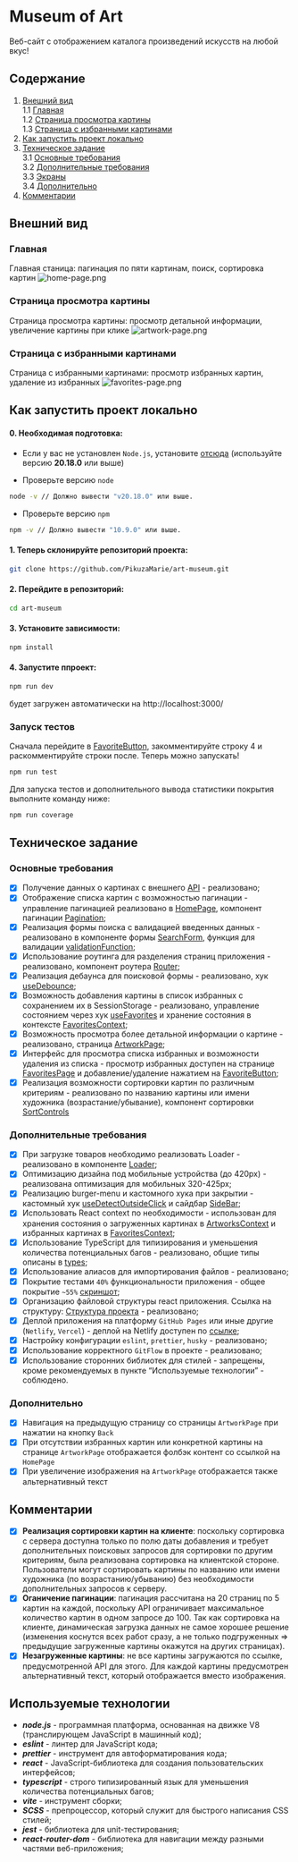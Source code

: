# Museum of Art

Веб-сайт с отображением каталога произведений искусств на любой вкус!

## Содержание

1. [Внешний вид](#внешний-вид)  
   1.1 [Главная](#главная)  
   1.2 [Страница просмотра картины](#страница-просмотра-картины)  
   1.3 [Страница c избранными картинами](#страница-с-избранными-картинами)
2. [Как запустить проект локально](#как-запустить-проект-локально)
3. [Техническое задание](#техническое-задание)  
   3.1 [Основные требования](#основные-требования)  
   3.2 [Дополнительные требования](#дополнительные-требования)  
   3.3 [Экраны](#экраны)  
   3.4 [Дополнительно](#дополнительно)
4. [Комментарии](#комментарии)

## Внешний вид

### Главная

Главная станица: пагинация по пяти картинам, поиск, сортировка картин
![home-page.png](docs/gif/home-page.gif)

### Страница просмотра картины

Страница просмотра картины: просмотр детальной информации, увеличение картины при клике
![artwork-page.png](docs/gif/artwork-page.gif)

### Страница с избранными картинами

Страница с избранными картинами: просмотр избранных картин, удаление из избранных
![favorites-page.png](docs/gif/favorites-page.gif)

## Как запустить проект локально

#### 0. Необходимая подготовка:

- Если у вас не установлен `Node.js`, установите [отсюда](https://nodejs.org/en/download) (используйте версию **20.18.0** или выше)

- Проверьте версию `node`

```bash
node -v // Должно вывести "v20.18.0" или выше.
```

- Проверьте версию `npm`

```bash
npm -v // Должно вывести "10.9.0" или выше.
```

#### 1. Теперь склонируйте репозиторий проекта:

```bash
git clone https://github.com/PikuzaMarie/art-museum.git
```

#### 2. Перейдите в репозиторий:

```bash
cd art-museum
```

#### 3. Установите зависимости:

```bash
npm install
```

#### 4. Запустите ппроект:

```bash
npm run dev
```

будет загружен автоматически на http://localhost:3000/

### Запуск тестов

Сначала перейдите в [FavoriteButton](src/components/FavoriteButton/index.tsx), закомментируйте строку 4 и раскомментируйте строки после. Теперь можно запускать!

```bash
npm run test
```

Для запуска тестов и дополнительного вывода статистики покрытия выполните команду ниже:

```bash
npm run coverage
```

## Техническое задание

### Основные требования

- [x] Получение данных о картинах с внешнего [API](https://api.artic.edu/docs/#introduction) - реализовано;
- [x] Отображение списка картин с возможностью пагинации - управление пагинацией реализовано в [HomePage](src/pages/HomePage/index.tsx), компонент пагинации [Pagination](src/components/Pagination/);
- [x] Реализация формы поиска с валидацией введенных данных - реализовано в компоненте формы [SearchForm](src/components/SearchForm/index.tsx), функция для валидации [validationFunction](src/utils/validationFunctions/index.ts);
- [x] Использование роутинга для разделения страниц приложения - реализовано, компонент роутера [Router](src/pages/router.tsx);
- [x] Реализация дебаунса для поисковой формы - реализовано, хук [useDebounce](src/hooks/useDebounce.ts);
- [x] Возможность добавления картины в список избранных с сохранением их в SessionStorage - реализовано, управление состоянием через хук [useFavorites](src/hooks/useFavorites.ts) и хранение состояния в контексте [FavoritesContext](src/store/providers/favorites-context-provider.tsx);
- [x] Возможность просмотра более детальной информации о картине - реализовано, страница [ArtworkPage](src/pages/ArtworkPage/index.tsx);
- [x] Интерфейс для просмотра списка избранных и возможности удаления из списка - просмотр избранных доступен на странице [FavoritesPage](src/pages/FavoritesPage/index.tsx) и добавление/удаление нажатием на [FavoriteButton](src/components/FavoriteButton/index.tsx);
- [x] Реализация возможности сортировки картин по различным критериям - реализовано по названию картины или имени художника (возрастание/убывание), компонент сортировки [SortControls](src/components/SortControls/index.tsx)

### Дополнительные требования

- [x] При загрузке товаров необходимо реализовать Loader - реализовано в компоненте [Loader](src/components/Loader/index.tsx);
- [x] Оптимизацию дизайна под мобильные устройства (до 420px) - реализована оптимизация для мобильных 320-425px;
- [x] Реализацию burger-menu и кастомного хука при закрытии - кастомный хук [useDetectOutsideClick](src/hooks/useDetectOutsideClick.ts) и сайдбар [SideBar](src/components/Sidebar/index.tsx);
- [x] Использовать React context по необходимости - использован для хранения состояния о загруженных картинах в [ArtworksContext](src/store/providers/artworks-context-provider.tsx) и избранных картинах в [FavoritesContext](src/store/providers/favorites-context-provider.tsx);
- [x] Использование TypeScript для типизирования и уменьшения количества потенциальных багов - реализовано, общие типы описаны в [types](src/types/index.ts);
- [x] Использование алиасов для импортирования файлов - реализовано;
- [x] Покрытие тестами `40%` функциональности приложения - общее покрытие `~55%` [скриншот](docs/coverage/);
- [x] Организацию файловой структуры react приложения. Ссылка на структуру: [Структура проекта](https://github.com/mkrivel/structure) - реализовано;
- [x] Деплой приложения на платформу `GitHub Pages` или иные другие (`Netlify`, `Vercel`) - деплой на Netlify доступен по [ссылке](https://art-museum-by-marie.netlify.app/);
- [x] Настройку конфигурации `eslint`, `prettier`, `husky` - реализовано;
- [x] Использование корректного `GitFlow` в проекте - реализовано;
- [x] Использование сторонних библиотек для стилей - запрещены, кроме рекомендуемых в пункте “Используемые технологии” - соблюдено.

### Дополнительно

- [x] Навигация на предыдущую страницу со страницы `ArtworkPage` при нажатии на кнопку `Back`
- [x] При отсутствии избранных картин или конкретной картины на странице `ArtworkPage` отображается фолбэк контент со ссылкой на `HomePage`
- [x] При увеличение изображения на `ArtworkPage` отображается также альтернативный текст

## Комментарии

- [x] **Реализация сортировки картин на клиенте**: поскольку сортировка с сервера доступна только по полю даты добавления и требует дополнительных поисковых запросов для сортировки по другим критериям, была реализована сортировка на клиентской стороне. Пользователи могут сортировать картины по названию или имени художника (по возрастанию/убыванию) без необходимости дополнительных запросов к серверу.
- [x] **Оганичение пагинации**: пагинация рассчитана на 20 страниц по 5 картин на каждой, поскольку API ограничивает максимальное количество картин в одном запросе до 100. Так как сортировка на клиенте, динамическая загрузка данных не самое хорошее решение (изменения коснутся всех работ сразу, а не только подгруженных => предыдущие загруженные картины окажутся на других страницах).
- [x] **Незагруженные картины**: не все картины загружаются по ссылке, предусмотренной API для этого. Для каждой картины предусмотрен альтернативный текст, который отображается вместо изображения.

## Используемые технологии

- **_node.js_** - программная платформа, основанная на движке V8 (транслирующем JavaScript в машинный код);
- **_eslint_** - линтер для JavaScript кода;
- **_prettier_** - инструмент для автоформатирования кода;
- **_react_** - JavaScript-библиотека для создания пользовательских интерфейсов;
- **_typescript_** - строго типизированный язык для уменьшения количества потенциальных багов;
- **_vite_** - инструмент сборки;
- **_SCSS_** - препроцессор, который служит для быстрого написания CSS стилей;
- **_jest_** - библиотека для unit-тестирования;
- **_react-router-dom_** - библиотека для навигации между разными частями веб-приложения;
